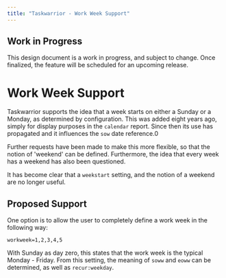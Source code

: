 ```yaml
---
title: "Taskwarrior - Work Week Support"
---
```


## Work in Progress

This design document is a work in progress, and subject to change. Once
finalized, the feature will be scheduled for an upcoming release.


# Work Week Support

Taskwarrior supports the idea that a week starts on either a Sunday or a Monday,
as determined by configuration. This was added eight years ago, simply for
display purposes in the `calendar` report. Since then its use has propagated and
it influences the `sow` date reference.0

Further requests have been made to make this more flexible, so that the notion
of \'weekend\' can be defined. Furthermore, the idea that every week has a
weekend has also been questioned.

It has become clear that a `weekstart` setting, and the notion of a weekend are
no longer useful.


## Proposed Support

One option is to allow the user to completely define a work week in the
following way:

    workweek=1,2,3,4,5

With Sunday as day zero, this states that the work week is the typical Monday -
Friday. From this setting, the meaning of `soww` and `eoww` can be determined,
as well as `recur:weekday`.
